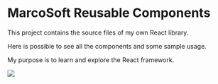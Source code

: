 # MarcoSoft Reusable Components

This project contains the source files of my own React library.

Here is possible to see all the components and some sample usage.

My purpose is to learn and explore the React framework. 

![](https://img.shields.io/badge/React-20232A?style=for-the-badge&logo=react&logoColor=61DAFB)